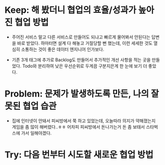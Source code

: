 # Keep: 해 봤더니 협업의 효율/성과가 높아진 협업 방법

- 주어진 서비스 말고 다른 서비스로 만들어도 되냐고 빠르게 물어봐서 안된다는 답변을 바로 받았다. 하마터면 설계 다 해놓고 거절당할 뻔 했는데, 이런 세세한 것도 열심히 소통하는 것이 좋은 데이터 엔지니어 인가보다.

- 기존 3개 태그에 추가로 Backlog도 만들어서 추가적인 개선 사항을 적는 곳을 만들었다. Todo와 분리하여 낮은 우선순위로 두게끔 구분지은게 한 눈에 보기 더 좋았다.

# Problem: 문제가 발생하도록 만든, 나의 잘못된 협업 습관

- 집에 인터넷이 안돼서 피씨방에서 쭉 하고 있었는데, 오늘따라 의지가 약해졌는지 게임을 좀 많이 해버렸다..ㅎㅎ 어차피 피씨방에서 돈나가는거 돈 좀 보태서 스타벅스에 가서 일해야겠다.

# Try: 다음 번부터 시도할 새로운 협업 방법
